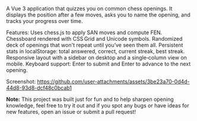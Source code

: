 A Vue 3 application that quizzes you on common chess openings. It displays the position after a few moves, asks you to name the opening, and tracks your progress over time.

Features:
Uses chess.js to apply SAN moves and compute FEN.
Chessboard rendered with CSS Grid and Unicode symbols.
Randomized deck of openings that won't repeat until you’ve seen them all.
Persistent stats in localStorage: total answered, correct, current streak, best streak.
Responsive layout with a sidebar on desktop and a single‑column view on mobile.
Keyboard support: Enter to submit and Enter to advance to the next opening.

Screenshot: 
https://github.com/user-attachments/assets/3be23a70-0d4d-44d8-93d8-dcf48c0bcab1

**Note:** This project was built just for fun and to help sharpen opening knowledge, feel free to try it out and
 if you spot any bugs or have ideas for new features, open an issue or submit a pull request!
